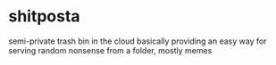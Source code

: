 # shitposta
semi-private trash bin in the cloud
basically providing an easy way for serving random nonsense from a folder, mostly memes
